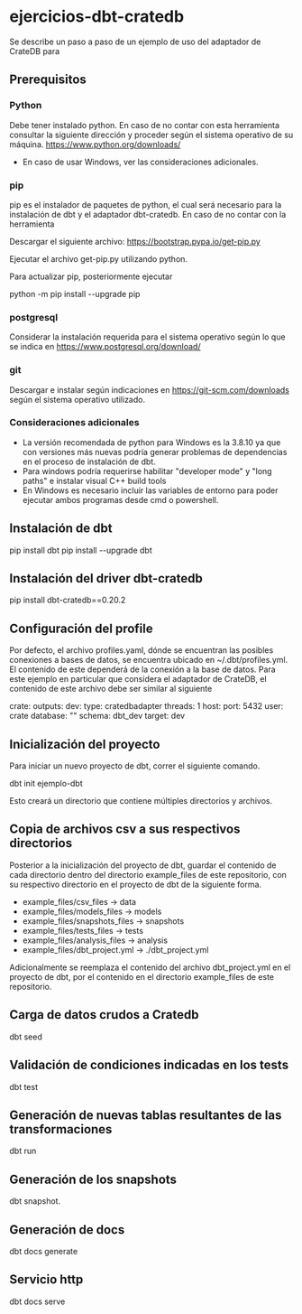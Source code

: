 # ejercicios-dbt-cratedb

Se describe un paso a paso de un ejemplo de uso del adaptador de CrateDB para 

## Prerequisitos

### Python
Debe tener instalado python. En caso de no contar con esta herramienta consultar la siguiente dirección y proceder según el sistema operativo de su máquina.
https://www.python.org/downloads/

 * En caso de usar Windows, ver las consideraciones adicionales.

### pip
pip es el instalador de paquetes de python, el cual será necesario para la instalación de dbt y el adaptador dbt-cratedb. En caso de no contar con la herramienta

Descargar el siguiente archivo:
https://bootstrap.pypa.io/get-pip.py

Ejecutar el archivo get-pip.py utilizando python.

Para actualizar pip, posteriormente ejecutar

python -m pip install --upgrade pip

### postgresql

Considerar la instalación requerida para el sistema operativo según lo que se indica en https://www.postgresql.org/download/

### git

Descargar e instalar según indicaciones en https://git-scm.com/downloads según el sistema operativo utilizado.

### Consideraciones adicionales
 * La versión recomendada de python para Windows es la 3.8.10 ya que con versiones más nuevas podría generar problemas de dependencias en el proceso de instalación de dbt.
 * Para windows podría requerirse habilitar "developer mode" y "long paths" e instalar visual C++ build tools
 * En Windows es necesario incluir las variables de entorno para poder ejecutar ambos programas desde cmd o powershell.


## Instalación de dbt
 
 pip install dbt
 pip install --upgrade dbt

## Instalación del driver dbt-cratedb

pip install dbt-cratedb==0.20.2

## Configuración del profile

Por defecto, el archivo profiles.yaml, dónde se encuentran las posibles conexiones a bases de datos, se encuentra ubicado en ~/.dbt/profiles.yml.
El contenido de este dependerá de la conexión a la base de datos. Para este ejemplo en particular que considera el adaptador de CrateDB, el contenido de este archivo debe ser similar al siguiente

crate:
  outputs:
    dev:
      type: cratedbadapter
      threads: 1
      host: <IP de la BD>
      port: 5432
      user: crate
      database: ""
      schema: dbt_dev
  target: dev


## Inicialización del proyecto
Para iniciar un nuevo proyecto de dbt, correr el siguiente comando.

dbt init ejemplo-dbt

Esto creará un directorio que contiene múltiples directorios y archivos.

## Copia de archivos csv a sus respectivos directorios

Posterior a la inicialización del proyecto de dbt, guardar el contenido de cada directorio dentro del directorio example_files de este repositorio, con su respectivo directorio en el proyecto de dbt de la siguiente forma.

 * example_files/csv_files -> data
 * example_files/models_files -> models
 * example_files/snapshots_files -> snapshots
 * example_files/tests_files -> tests
 * example_files/analysis_files -> analysis
 * example_files/dbt_project.yml -> ./dbt_project.yml

Adicionalmente se reemplaza el contenido del archivo dbt_project.yml en el proyecto de dbt, por el contenido en el directorio example_files de este repositorio.

## Carga de datos crudos a Cratedb

dbt seed

## Validación de condiciones indicadas en los tests

dbt test

## Generación de nuevas tablas resultantes de las transformaciones

dbt run

## Generación de los snapshots

dbt snapshot.
 
 ## Generación de docs
 
 dbt docs generate
 
 ## Servicio http
 
 dbt docs serve
 
